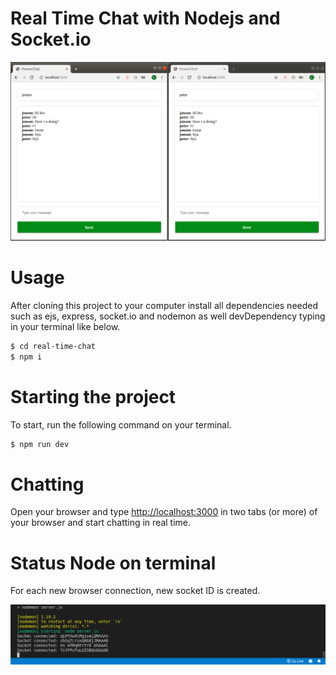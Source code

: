 # Real Time Chat with Nodejs and Socket.io

<img src="https://github.com/eltonlazzarin/real-time-chat/blob/master/screenshot/chatting.png">

# Usage

After cloning this project to your computer install all dependencies needed such as ejs, express, socket.io and nodemon as well devDependency typing in your terminal like below.

```sh
$ cd real-time-chat
$ npm i
```


# Starting the project

To start, run the following command on your terminal.

```sh
$ npm run dev
```


# Chatting

Open your browser and type [http://localhost:3000](http://localhost:3000) in two tabs (or more) of your browser and start chatting in real time.



# Status Node on terminal 

For each new browser connection, new socket ID is created.

<img src="https://github.com/eltonlazzarin/real-time-chat/blob/master/screenshot/nodestatus.png">
